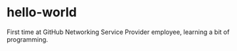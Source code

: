 # hello-world
First time at GitHub
Networking Service Provider employee, learning a bit of programming.
